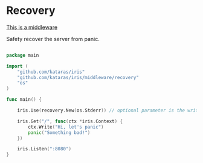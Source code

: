 # Recovery

[This is a middleware](https://github.com/kataras/iris/tree/development/middleware/recovery)


Safety recover the server from panic.

```go

package main

import (
    "github.com/kataras/iris"
    "github.com/kataras/iris/middleware/recovery"
    "os"
)

func main() {

    iris.Use(recovery.New(os.Stderr)) // optional parameter is the writer which the stack of the panic will be printed

    iris.Get("/", func(ctx *iris.Context) {
        ctx.Write("Hi, let's panic")
        panic("Something bad!")
    })

    iris.Listen(":8080")
}

```